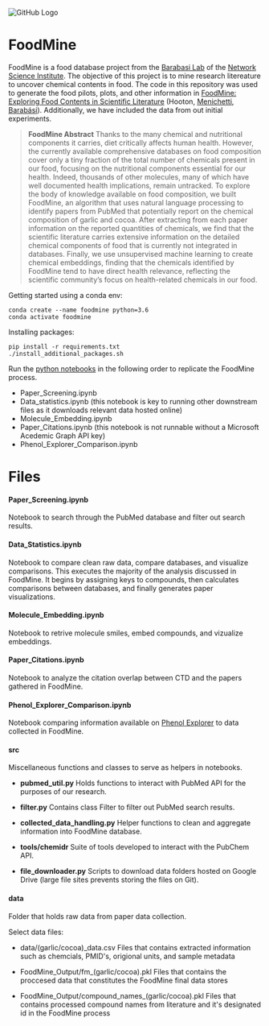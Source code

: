 ![GitHub Logo](NetSci_Logo.png)

# FoodMine

FoodMine is a food database project from the [Barabasi Lab](https://www.barabasilab.com/) of the [Network Science Institute](https://www.networkscienceinstitute.org/). The objective of this project is to mine research litereature to uncover chemical contents in food. The code in this repository was used to generate the food pilots, plots, and other information in [FoodMine: Exploring Food Contents in Scientific Literature](https://www.biorxiv.org/content/10.1101/2019.12.17.880062v1) (Hooton, [Menichetti](https://www.barabasilab.com/people/giulia-menichetti), [Barabási](barabasilab.com/people/laszlo-barabasi)). Additionally, we have included the data from out initial experiments.

> **FoodMine Abstract**
> Thanks to the many chemical and nutritional components it carries, diet critically affects human health. However, the currently available comprehensive databases on food composition cover only a tiny fraction of the total number of chemicals present in our food, focusing on the nutritional components essential for our health. Indeed, thousands of other molecules, many of which have well documented health implications, remain untracked. To explore the body of knowledge available on food composition, we built FoodMine, an algorithm that uses natural language processing to identify papers from PubMed that potentially report on the chemical composition of garlic and cocoa. After extracting from each paper information on the reported quantities of chemicals, we find that the scientific literature carries extensive information on the detailed chemical components of food that is currently not integrated in databases. Finally, we use unsupervised machine learning to create chemical embeddings, finding that the chemicals identified by FoodMine tend to have direct health relevance, reflecting the scientific community’s focus on health-related chemicals in our food.

Getting started using a conda env:

```shell
conda create --name foodmine python=3.6
conda activate foodmine
```

Installing packages:

```shell
pip install -r requirements.txt
./install_additional_packages.sh
```

Run the [python notebooks](https://jupyter-notebook-beginner-guide.readthedocs.io/en/latest/) in the following order to replicate the FoodMine process.
 - Paper_Screening.ipynb
 - Data_statistics.ipynb (this notebook is key to running other downstream files as it downloads relevant data hosted online)
 - Molecule_Embedding.ipynb
 - Paper_Citations.ipynb (this notebook is not runnable without a Microsoft Acedemic Graph API key)
 - Phenol_Explorer_Comparison.ipynb

# Files

#### Paper_Screening.ipynb
Notebook to search through the PubMed database and filter out search results.

#### Data_Statistics.ipynb
Notebook to compare clean raw data, compare databases, and visualize comparisons. This executes the majority of the analysis discussed in FoodMine. It begins by assigning keys to compounds, then calculates comparisons between databases, and finally generates paper visualizations.

#### Molecule_Embedding.ipynb
Notebook to retrive molecule smiles, embed compounds, and vizualize embeddings.

#### Paper_Citations.ipynb
Notebook to analyze the citation overlap between CTD and the papers gathered in FoodMine.

#### Phenol_Explorer_Comparison.ipynb
Notebook comparing information available on [Phenol Explorer](http://phenol-explorer.eu/) to data collected in FoodMine.

#### src
Miscellaneous functions and classes to serve as helpers in notebooks. 

* **pubmed_util.py**
Holds functions to interact with PubMed API for the purposes of our research.

* **filter.py**
Contains class Filter to filter out PubMed search results.

* **collected_data_handling.py**
Helper functions to clean and aggregate information into FoodMine database.

* **tools/chemidr**
Suite of tools developed to interact with the PubChem API.

* **file_downloader.py**
Scripts to download data folders hosted on Google Drive (large file sites prevents storing the files on Git).

#### data
Folder that holds raw data from paper data collection.

Select data files:

* data/(garlic/cocoa)_data.csv
Files that contains extracted information such as chemcials, PMID's, origional units, and sample metadata

* FoodMine_Output/fm_(garlic/cocoa).pkl
Files that contains the proccesed data that constitutes the FoodMine final data stores

* FoodMine_Output/compound_names_(garlic/cocoa).pkl
Files that contains processed compound names from literature and it's designated id in the FoodMine process
